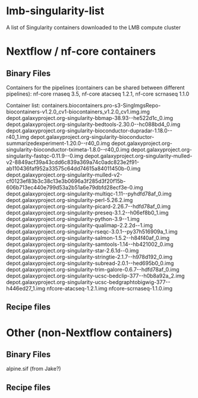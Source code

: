 # lmb-singularity-list
A list of Singularity containers downloaded to the LMB compute cluster

Nextflow / nf-core containers
=============================

Binary Files
------------
Containers for the pipelines (containers can be shared between different pipelines):
nf-core rnaseq 3.5, nf-core atacseq 1.2.1, nf-core scrnaseq 1.1.0

Container list:
containers.biocontainers.pro-s3-SingImgsRepo-biocontainers-v1.2.0_cv1-biocontainers_v1.2.0_cv1.img.img
depot.galaxyproject.org-singularity-bbmap-38.93--he522d1c_0.img
depot.galaxyproject.org-singularity-bedtools-2.30.0--hc088bd4_0.img
depot.galaxyproject.org-singularity-bioconductor-dupradar-1.18.0--r40_1.img
depot.galaxyproject.org-singularity-bioconductor-summarizedexperiment-1.20.0--r40_0.img
depot.galaxyproject.org-singularity-bioconductor-tximeta-1.8.0--r40_0.img
depot.galaxyproject.org-singularity-fastqc-0.11.9--0.img
depot.galaxyproject.org-singularity-mulled-v2-8849acf39a43cdd6c839a369a74c0adc823e2f91-ab110436faf952a33575c64dd74615a84011450b-0.img
depot.galaxyproject.org-singularity-mulled-v2-cf0123ef83b3c38c13e3b0696a3f285d3f20f15b-606b713ec440e799d53a2b51a6e79dbfd28ecf3e-0.img
depot.galaxyproject.org-singularity-multiqc-1.11--pyhdfd78af_0.img
depot.galaxyproject.org-singularity-perl-5.26.2.img
depot.galaxyproject.org-singularity-picard-2.26.7--hdfd78af_0.img
depot.galaxyproject.org-singularity-preseq-3.1.2--h06ef8b0_1.img
depot.galaxyproject.org-singularity-python-3.9--1.img
depot.galaxyproject.org-singularity-qualimap-2.2.2d--1.img
depot.galaxyproject.org-singularity-rseqc-3.0.1--py37h516909a_1.img
depot.galaxyproject.org-singularity-salmon-1.5.2--h84f40af_0.img
depot.galaxyproject.org-singularity-samtools-1.14--hb421002_0.img
depot.galaxyproject.org-singularity-star-2.6.1d--0.img
depot.galaxyproject.org-singularity-stringtie-2.1.7--h978d192_0.img
depot.galaxyproject.org-singularity-subread-2.0.1--hed695b0_0.img
depot.galaxyproject.org-singularity-trim-galore-0.6.7--hdfd78af_0.img
depot.galaxyproject.org-singularity-ucsc-bedclip-377--h0b8a92a_2.img
depot.galaxyproject.org-singularity-ucsc-bedgraphtobigwig-377--h446ed27_1.img
nfcore-atacseq-1.2.1.img
nfcore-scrnaseq-1.1.0.img


Recipe files
------------


Other (non-Nextflow containers)
===============================

Binary Files
------------
alpine.sif (from Jake?)


Recipe files
------------
